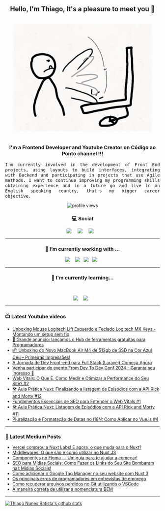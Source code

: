 <h2 align="center">Hello, I'm Thiago, It's a pleasure to meet you 👋</h2>
<p align="center">
<br><img src="https://github.com/thiagonunesbatista/thiagonunesbatista/blob/main/assets/tenor-pc-banging.gif" width="450px"><br><br>
</p>

<h3  align="center">I'm a Frontend Developer and Youtube Creator on Código ao Ponto channel  !!!</h3>

<p align="justify">
<samp>
  I'm currently involved in the development of Front End projects, using layouts to build interfaces, integrating with Backend and participating in projects that use Agile methods. I want to continue improving my programming skills obtaining experience and in a future go  and live in an English speaking country, that's my bigger career objective.<br>

</p>

<p align='center'>
    <img src="https://gpvc.arturio.dev/thiagonunesbatista" alt="profile views">
</p>

<h3  align='center'>💻 Social</h3>

<p align='center'>
  <a href="https://www.youtube.com/channel/UC4CxuzVpVnJfFD1gVjIgyJg"><img src="https://img.shields.io/badge/YouTube-FF0000?style=for-the-badge&logo=youtube&logoColor=white" /></a>&nbsp;&nbsp;&nbsp;&nbsp;
  <a href="https://thiagonunesbatista.medium.com/"><img src="https://img.shields.io/badge/medium-%231DA1F2.svg?&style=for-the-badge&logo=medium&logoColor=white" /></a>&nbsp;&nbsp;&nbsp;&nbsp;
<a href="https://www.linkedin.com/in/thiagonunesbatista"><img src="https://img.shields.io/badge/linkedin-%230077B5.svg?&style=for-the-badge&logo=linkedin&logoColor=white" /></a>&nbsp;&nbsp;&nbsp;&nbsp;
</p>

<hr>
<h3 align='center'>🔭  I’m currently working with ...</h4>

<p align='center'>
    <img  src="https://img.shields.io/badge/React-20232A?style=for-the-badge&logo=react&logoColor=61DAFB" />&nbsp;&nbsp;&nbsp;
   <img src="https://img.shields.io/badge/JavaScript-323330?style=for-the-badge&logo=javascript&logoColor=F7DF1E" />&nbsp;&nbsp;
  <img src="https://img.shields.io/badge/html5%20-%23e34f26.svg?&style=for-the-badge&logo=html5&logoColor=white" />&nbsp;&nbsp;
  <img src="https://img.shields.io/badge/css3%20-%231572B6.svg?&style=for-the-badge&logo=css3&logoColor=white" />&nbsp;&nbsp;
</p>
<hr>

<h3 align='center'> 🌱  I'm currently learning...</h4>
<br>
<p align='center'>
  <img  src="https://img.shields.io/badge/Node%20-%23339933.svg?&style=for-the-badge&logo=node.js&logoColor=white" />&nbsp;&nbsp;&nbsp;
  <img  src="https://img.shields.io/badge/TypeScript-007ACC?style=for-the-badge&logo=typescript&logoColor=white" />&nbsp;&nbsp;&nbsp;
</p>

<hr>

<h3>📺 Latest Youtube videos</h3>

<!-- YOUTUBE:START -->
- [Unboxing Mouse Logitech Lift Esquerdo  e Teclado Logitech MX Keys - Montando um setup sem fio](https://www.youtube.com/shorts/wBE_6kDGrZM)
- [🚨 Grande anúncio: lançamos o Hub de ferramentas gratuitas para Programadores](https://www.youtube.com/watch?v=nbdo1tAF8n8)
- [📦 Unboxing do Novo MacBook Air M4 de 512gb de SSD na Cor Azul Céu – Primeiras Impressões!](https://www.youtube.com/shorts/lMDQV1_Zbos)
- [A Jornada de Dev Front-end para Full Stack &lpar;Laravel&rpar; Começa Agora](https://www.youtube.com/watch?v=AeTAWANt50c)
- [Venha participar do evento From Dev To Dev Conf 2024 - Garanta seu Ingresso 🎫](https://www.youtube.com/shorts/NjyixbDxidA)
- [Web Vitals: O Que É, Como Medir e Otimizar a Performance do Seu Site? #2](https://www.youtube.com/watch?v=Ko-0j8q7C00)
- [🛠️ Aula Prática Nuxt: Finalizando a listagem de Episódios com a API Rick and Morty #12](https://www.youtube.com/watch?v=jq4q2aU8wVs)
- [Fundamentos Essenciais de SEO para Entender o Web Vitals #1](https://www.youtube.com/watch?v=ZINVrAWVtxA)
- [🛠️ Aula Prática Nuxt: Listagem de Episódios com a API Rick and Morty #11](https://www.youtube.com/watch?v=MiX8FWLOJDI)
- [Pluralização e Formatação de Datas no I18N: Como Aplicar no Vue.js #4](https://www.youtube.com/watch?v=2ciNlxiJ54M)
<!-- YOUTUBE:END -->

<hr>

<h3>📝 Latest Medium Posts</h3>

<!-- BLOG-POST-LIST:START -->
- [Vercel comprou a Nuxt Labs! E agora, o que muda para o Nuxt?](https://dev.to/codigoaoponto/vercel-comprou-a-nuxt-labs-e-agora-o-que-muda-para-o-nuxt-26mk)
- [Middlewares: O que são e como utilizar no Nuxt.JS](https://dev.to/codigoaoponto/middlewares-o-que-sao-e-como-utilizar-no-nuxtjs-4aa5)
- [Componentes no Figma — Um guia para te ajudar a começar!](https://dev.to/codigoaoponto/componentes-no-figma-um-guia-para-te-ajudar-a-comecar-5ep0)
- [SEO para Mídias Sociais: Como Fazer os Links do Seu Site Bombarem nas Mídias Sociais!](https://dev.to/codigoaoponto/seo-para-midias-sociais-como-fazer-os-links-do-seu-site-bombarem-nas-midias-sociais-20c5)
- [Como adicionar o Google Tag Manager no seu website com Nuxt 3](https://dev.to/codigoaoponto/como-adicionar-o-google-tag-manager-no-seu-website-com-nuxt-3-pp7)
- [Os principais erros de programadores em entrevistas de emprego](https://dev.to/codigoaoponto/os-principais-erros-de-programadores-em-entrevistas-de-emprego-1ae9)
- [Como recuperar arquivos perdidos no Git utilizando o VSCode](https://dev.to/codigoaoponto/como-recuperar-arquivos-perdidos-no-git-utilizando-o-vscode-2ec3)
- [A maneira correta de utilizar a nomenclatura BEM](https://dev.to/codigoaoponto/a-maneira-correta-de-utilizar-a-nomenclatura-bem-40l6)
<!-- BLOG-POST-LIST:END -->

<hr>

[![Thiago Nunes Batista's github stats](https://github-readme-stats.vercel.app/api/top-langs/?username=thiagonunesbatista&layout=compact)](https://github.com/thiagonunesbatista)
